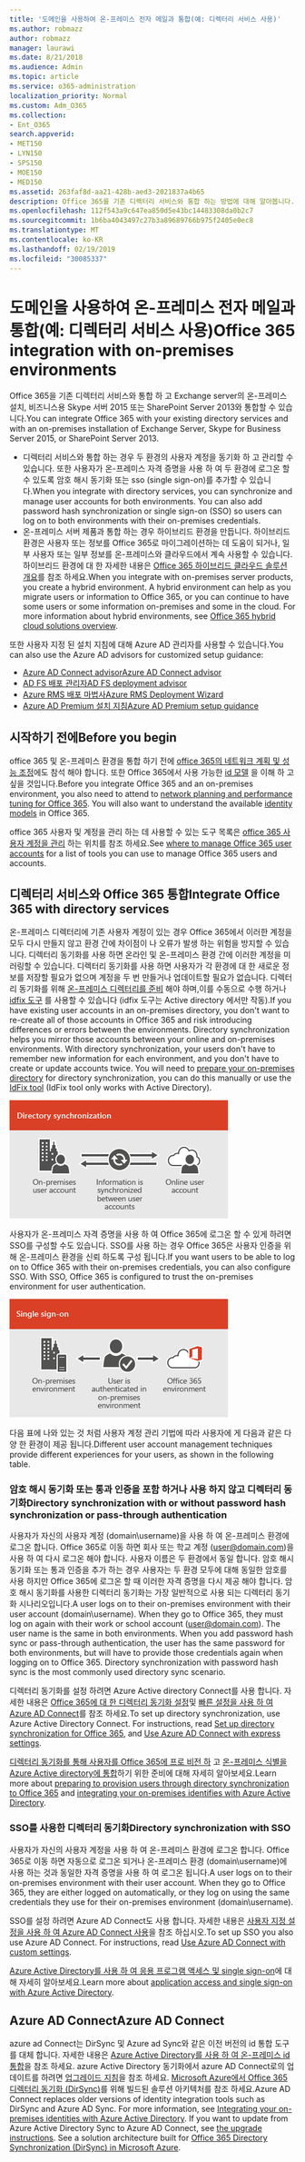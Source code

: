 ```yaml
---
title: '도메인을 사용하여 온-프레미스 전자 메일과 통합(예: 디렉터리 서비스 사용)'
ms.author: robmazz
author: robmazz
manager: laurawi
ms.date: 8/21/2018
ms.audience: Admin
ms.topic: article
ms.service: o365-administration
localization_priority: Normal
ms.custom: Adm_O365
ms.collection:
- Ent_O365
search.appverid:
- MET150
- LYN150
- SPS150
- MOE150
- MED150
ms.assetid: 263faf8d-aa21-428b-aed3-2021837a4b65
description: Office 365를 기존 디렉터리 서비스와 통합 하는 방법에 대해 알아봅니다.
ms.openlocfilehash: 112f543a9c647ea850d5e43bc14483308da0b2c7
ms.sourcegitcommit: 1b6ba4043497c27b3a89689766b975f2405e0ec8
ms.translationtype: MT
ms.contentlocale: ko-KR
ms.lasthandoff: 02/19/2019
ms.locfileid: "30085337"
---
```

# <a name="office-365-integration-with-on-premises-environments"></a><span data-ttu-id="6b62d-103">도메인을 사용하여 온-프레미스 전자 메일과 통합(예: 디렉터리 서비스 사용)</span><span class="sxs-lookup"><span data-stu-id="6b62d-103">Office 365 integration with on-premises environments</span></span>

<span data-ttu-id="6b62d-104">Office 365을 기존 디렉터리 서비스와 통합 하 고 Exchange server의 온-프레미스 설치, 비즈니스용 Skype 서버 2015 또는 SharePoint Server 2013와 통합할 수 있습니다.</span><span class="sxs-lookup"><span data-stu-id="6b62d-104">You can integrate Office 365 with your existing directory services and with an on-premises installation of Exchange Server, Skype for Business Server 2015, or SharePoint Server 2013.</span></span>
  
 - <span data-ttu-id="6b62d-p101">디렉터리 서비스와 통합 하는 경우 두 환경의 사용자 계정을 동기화 하 고 관리할 수 있습니다. 또한 사용자가 온-프레미스 자격 증명을 사용 하 여 두 환경에 로그온 할 수 있도록 암호 해시 동기화 또는 sso (single sign-on)를 추가할 수 있습니다.</span><span class="sxs-lookup"><span data-stu-id="6b62d-p101">When you integrate with directory services, you can synchronize and manage user accounts for both environments. You can also add password hash synchronization or single sign-on (SSO) so users can log on to both environments with their on-premises credentials.</span></span>
 - <span data-ttu-id="6b62d-p102">온-프레미스 서버 제품과 통합 하는 경우 하이브리드 환경을 만듭니다. 하이브리드 환경은 사용자 또는 정보를 Office 365로 마이그레이션하는 데 도움이 되거나, 일부 사용자 또는 일부 정보를 온-프레미스와 클라우드에서 계속 사용할 수 있습니다. 하이브리드 환경에 대 한 자세한 내용은 [Office 365 하이브리드 클라우드 솔루션 개요](https://support.office.com/article/59616fab-acdb-40e9-b414-cf0c965c80b7)를 참조 하세요.</span><span class="sxs-lookup"><span data-stu-id="6b62d-p102">When you integrate with on-premises server products, you create a hybrid environment. A hybrid environment can help as you migrate users or information to Office 365, or you can continue to have some users or some information on-premises and some in the cloud. For more information about hybrid environments, see [Office 365 hybrid cloud solutions overview](https://support.office.com/article/59616fab-acdb-40e9-b414-cf0c965c80b7).</span></span>

<span data-ttu-id="6b62d-110">또한 사용자 지정 된 설치 지침에 대해 Azure AD 관리자를 사용할 수 있습니다.</span><span class="sxs-lookup"><span data-stu-id="6b62d-110">You can also use the Azure AD advisors for customized setup guidance:</span></span>
- [<span data-ttu-id="6b62d-111">Azure AD Connect advisor</span><span class="sxs-lookup"><span data-stu-id="6b62d-111">Azure AD Connect advisor</span></span>](https://aka.ms/aadconnectpwsync)
- [<span data-ttu-id="6b62d-112">AD FS 배포 관리자</span><span class="sxs-lookup"><span data-stu-id="6b62d-112">AD FS deployment advisor</span></span>](https://aka.ms/adfsguidance)
- [<span data-ttu-id="6b62d-113">Azure RMS 배포 마법사</span><span class="sxs-lookup"><span data-stu-id="6b62d-113">Azure RMS Deployment Wizard</span></span>](https://aka.ms/azuremsguidance)
- [<span data-ttu-id="6b62d-114">Azure AD Premium 설치 지침</span><span class="sxs-lookup"><span data-stu-id="6b62d-114">Azure AD Premium setup guidance</span></span>](https://aka.ms/aadpguidance)
   
## <a name="before-you-begin"></a><span data-ttu-id="6b62d-115">시작하기 전에</span><span class="sxs-lookup"><span data-stu-id="6b62d-115">Before you begin</span></span>
<span data-ttu-id="6b62d-p103">office 365 및 온-프레미스 환경을 통합 하기 전에 [office 365의 네트워크 계획 및 성능 조정](network-planning-and-performance.md)에도 참석 해야 합니다. 또한 Office 365에서 사용 가능한 [id 모델](about-office-365-identity.md) 을 이해 하 고 싶을 것입니다.</span><span class="sxs-lookup"><span data-stu-id="6b62d-p103">Before you integrate Office 365 and an on-premises environment, you also need to attend to [network planning and performance tuning for Office 365](network-planning-and-performance.md). You will also want to understand the available [identity models](about-office-365-identity.md) in Office 365.</span></span> 

<span data-ttu-id="6b62d-118">office 365 사용자 및 계정을 관리 하는 데 사용할 수 있는 도구 목록은 [office 365 사용자 계정을 관리](manage-office-365-accounts.md) 하는 위치를 참조 하세요.</span><span class="sxs-lookup"><span data-stu-id="6b62d-118">See [where to manage Office 365 user accounts](manage-office-365-accounts.md) for a list of tools you can use to manage Office 365 users and accounts.</span></span> 
  
## <a name="integrate-office-365-with-directory-services"></a><span data-ttu-id="6b62d-119">디렉터리 서비스와 Office 365 통합</span><span class="sxs-lookup"><span data-stu-id="6b62d-119">Integrate Office 365 with directory services</span></span>
<span data-ttu-id="6b62d-p104">온-프레미스 디렉터리에 기존 사용자 계정이 있는 경우 Office 365에서 이러한 계정을 모두 다시 만들지 않고 환경 간에 차이점이 나 오류가 발생 하는 위험을 방지할 수 있습니다. 디렉터리 동기화를 사용 하면 온라인 및 온-프레미스 환경 간에 이러한 계정을 미러링할 수 있습니다. 디렉터리 동기화를 사용 하면 사용자가 각 환경에 대 한 새로운 정보를 저장할 필요가 없으며 계정을 두 번 만들거나 업데이트할 필요가 없습니다. 디렉터리 동기화를 위해 [온-프레미스 디렉터리를 준비](prepare-for-directory-synchronization.md) 해야 하며,이를 수동으로 수행 하거나 [idfix 도구](install-and-run-idfix.md) 를 사용할 수 있습니다 (idfix 도구는 Active directory 에서만 작동).</span><span class="sxs-lookup"><span data-stu-id="6b62d-p104">If you have existing user accounts in an on-premises directory, you don't want to re-create all of those accounts in Office 365 and risk introducing differences or errors between the environments. Directory synchronization helps you mirror those accounts between your online and on-premises environments. With directory synchronization, your users don't have to remember new information for each environment, and you don't have to create or update accounts twice. You will need to [prepare your on-premises directory](prepare-for-directory-synchronization.md) for directory synchronization, you can do this manually or use the [IdFix tool](install-and-run-idfix.md) (IdFix tool only works with Active Directory).</span></span> 
  
![디렉터리 동기화를 사용 하 여 온-프레미스 및 온라인 사용자 계정 정보 동기화 유지](media/a64af0d0-9be6-46b1-8727-277e683abf5e.png)
  
<span data-ttu-id="6b62d-p105">사용자가 온-프레미스 자격 증명을 사용 하 여 Office 365에 로그온 할 수 있게 하려면 SSO를 구성할 수도 있습니다. SSO를 사용 하는 경우 Office 365은 사용자 인증을 위해 온-프레미스 환경을 신뢰 하도록 구성 됩니다.</span><span class="sxs-lookup"><span data-stu-id="6b62d-p105">If you want users to be able to log on to Office 365 with their on-premises credentials, you can also configure SSO. With SSO, Office 365 is configured to trust the on-premises environment for user authentication.</span></span>
  
![single sign-on을 사용 하는 경우 온-프레미스 및 온라인 환경 둘 다에서 동일한 계정을 사용할 수 있습니다.](media/d76235f2-8a53-405e-b8ef-dfa4cfc208b8.png)
  
<span data-ttu-id="6b62d-128">다음 표에 나와 있는 것 처럼 사용자 계정 관리 기법에 따라 사용자에 게 다음과 같은 다양 한 환경이 제공 됩니다.</span><span class="sxs-lookup"><span data-stu-id="6b62d-128">Different user account management techniques provide different experiences for your users, as shown in the following table.</span></span>
 
### <a name="directory-synchronization-with-or-without-password-hash-synchronization-or-pass-through-authentication"></a><span data-ttu-id="6b62d-129">**암호 해시 동기화 또는 통과 인증을 포함 하거나 사용 하지 않고 디렉터리 동기화**</span><span class="sxs-lookup"><span data-stu-id="6b62d-129">**Directory synchronization with or without password hash synchronization or pass-through authentication**</span></span>
<span data-ttu-id="6b62d-p106">사용자가 자신의 사용자 계정 (domain\username)을 사용 하 여 온-프레미스 환경에 로그온 합니다. Office 365로 이동 하면 회사 또는 학교 계정 (user@domain.com)을 사용 하 여 다시 로그온 해야 합니다. 사용자 이름은 두 환경에서 동일 합니다. 암호 해시 동기화 또는 통과 인증을 추가 하는 경우 사용자는 두 환경 모두에 대해 동일한 암호를 사용 하지만 Office 365에 로그온 할 때 이러한 자격 증명을 다시 제공 해야 합니다. 암호 해시 동기화를 사용한 디렉터리 동기화는 가장 일반적으로 사용 되는 디렉터리 동기화 시나리오입니다.</span><span class="sxs-lookup"><span data-stu-id="6b62d-p106">A user logs on to their on-premises environment with their user account (domain\username). When they go to Office 365, they must log on again with their work or school account (user@domain.com). The user name is the same in both environments. When you add password hash sync or pass-through authentication, the user has the same password for both environments, but will have to provide those credentials again when logging on to Office 365. Directory synchronization with password hash sync is the most commonly used directory sync scenario.</span></span>

<span data-ttu-id="6b62d-p107">디렉터리 동기화를 설정 하려면 Azure Active directory Connect를 사용 합니다. 자세한 내용은 [Office 365에 대 한 디렉터리 동기화 설정](set-up-directory-synchronization.md)및 [빠른 설정을 사용 하 여 Azure AD Connect](https://go.microsoft.com/fwlink/p/?LinkId=698537)를 참조 하세요.</span><span class="sxs-lookup"><span data-stu-id="6b62d-p107">To set up directory synchronization, use Azure Active Directory Connect. For instructions, read [Set up directory synchronization for Office 365](set-up-directory-synchronization.md), and [Use Azure AD Connect with express settings](https://go.microsoft.com/fwlink/p/?LinkId=698537).</span></span>

<span data-ttu-id="6b62d-137">[디렉터리 동기화를 통해 사용자를 Office 365에 프로 비전 하](prepare-for-directory-synchronization.md) 고 [온-프레미스 식별을 Azure Active directory에 통합](https://go.microsoft.com/fwlink/?LinkId=518101)하기 위한 준비에 대해 자세히 알아보세요.</span><span class="sxs-lookup"><span data-stu-id="6b62d-137">Learn more about [preparing to provision users through directory synchronization to Office 365](prepare-for-directory-synchronization.md) and [integrating your on-premises identifies with Azure Active Directory](https://go.microsoft.com/fwlink/?LinkId=518101).</span></span>

### <a name="directory-synchronization-with-sso"></a><span data-ttu-id="6b62d-138">**SSO를 사용한 디렉터리 동기화**</span><span class="sxs-lookup"><span data-stu-id="6b62d-138">**Directory synchronization with SSO**</span></span>
<span data-ttu-id="6b62d-p108">사용자가 자신의 사용자 계정을 사용 하 여 온-프레미스 환경에 로그온 합니다. Office 365로 이동 하면 자동으로 로그온 되거나 온-프레미스 환경 (domain\username)에 사용 하는 것과 동일한 자격 증명을 사용 하 여 로그온 됩니다.</span><span class="sxs-lookup"><span data-stu-id="6b62d-p108">A user logs on to their on-premises environment with their user account. When they go to Office 365, they are either logged on automatically, or they log on using the same credentials they use for their on-premises environment (domain\username).</span></span>

<span data-ttu-id="6b62d-p109">SSO를 설정 하려면 Azure AD Connect도 사용 합니다. 자세한 내용은 [사용자 지정 설정을 사용 하 여 Azure AD Connect 사용](https://go.microsoft.com/fwlink/p/?LinkID=698430)을 참조 하십시오.</span><span class="sxs-lookup"><span data-stu-id="6b62d-p109">To set up SSO you also use Azure AD Connect. For instructions, read [Use Azure AD Connect with custom settings](https://go.microsoft.com/fwlink/p/?LinkID=698430).</span></span>

<span data-ttu-id="6b62d-143">[Azure Active Directory를 사용 하 여 응용 프로그램 액세스 및 single sign-on](https://go.microsoft.com/fwlink/p/?LinkId=698604)에 대해 자세히 알아보세요.</span><span class="sxs-lookup"><span data-stu-id="6b62d-143">Learn more about [application access and single sign-on with Azure Active Directory](https://go.microsoft.com/fwlink/p/?LinkId=698604).</span></span>

## <a name="azure-ad-connect"></a><span data-ttu-id="6b62d-144">Azure AD Connect</span><span class="sxs-lookup"><span data-stu-id="6b62d-144">Azure AD Connect</span></span>
<span data-ttu-id="6b62d-p110">azure ad Connect는 DirSync 및 Azure ad Sync와 같은 이전 버전의 id 통합 도구를 대체 합니다. 자세한 내용은 [Azure Active Directory를 사용 하 여 온-프레미스 id 통합](https://go.microsoft.com/fwlink/p/?LinkId=527969)을 참조 하세요. azure Active Directory 동기화에서 azure AD Connect로의 업데이트를 하려면 [업그레이드 지침](https://go.microsoft.com/fwlink/p/?LinkId=733240)을 참조 하세요. [Microsoft Azure에서 Office 365 디렉터리 동기화 (DirSync)](https://go.microsoft.com/fwlink/?LinkId=517887)를 위해 빌드된 솔루션 아키텍처를 참조 하세요.</span><span class="sxs-lookup"><span data-stu-id="6b62d-p110">Azure AD Connect replaces older versions of identity integration tools such as DirSync and Azure AD Sync. For more information, see [Integrating your on-premises identities with Azure Active Directory](https://go.microsoft.com/fwlink/p/?LinkId=527969). If you want to update from Azure Active Directory Sync to Azure AD Connect, see [the upgrade instructions](https://go.microsoft.com/fwlink/p/?LinkId=733240). See a solution architecture built for [Office 365 Directory Synchronization (DirSync) in Microsoft Azure](https://go.microsoft.com/fwlink/?LinkId=517887).</span></span>